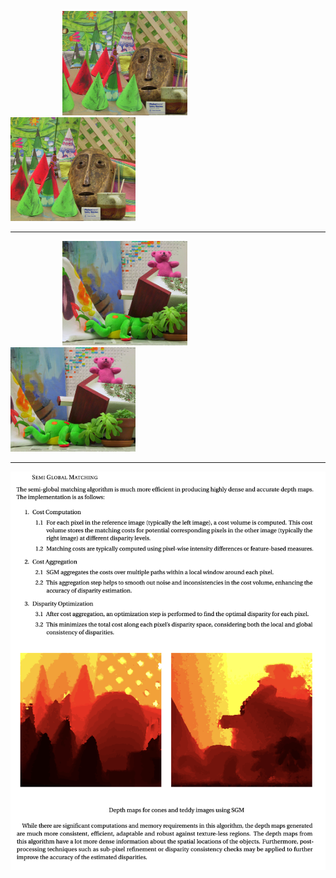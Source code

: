 &nbsp;&nbsp;&nbsp;&nbsp;&nbsp;&nbsp;&nbsp;&nbsp;&nbsp;&nbsp;&nbsp;&nbsp;&nbsp;&nbsp;&nbsp;&nbsp;&nbsp;&nbsp;&nbsp;&nbsp;
<img src="https://github.com/ykamoji/semi-global-matching-disparity/blob/main/img_refs/cones_1.png?raw=true" width="200"/>
&nbsp;&nbsp;&nbsp;&nbsp;&nbsp;&nbsp;&nbsp;&nbsp;&nbsp;&nbsp;&nbsp;&nbsp;&nbsp;&nbsp;&nbsp;&nbsp;&nbsp;&nbsp;&nbsp;&nbsp;
&nbsp;&nbsp;&nbsp;&nbsp;&nbsp;&nbsp;&nbsp;&nbsp;&nbsp;&nbsp;&nbsp;&nbsp;&nbsp;&nbsp;&nbsp;&nbsp;&nbsp;&nbsp;&nbsp;&nbsp;
<img src="https://github.com/ykamoji/semi-global-matching-disparity/blob/main/img_refs/cones_2.png?raw=true" width="200"/>

<hr/>

&nbsp;&nbsp;&nbsp;&nbsp;&nbsp;&nbsp;&nbsp;&nbsp;&nbsp;&nbsp;&nbsp;&nbsp;&nbsp;&nbsp;&nbsp;&nbsp;&nbsp;&nbsp;&nbsp;&nbsp;
<img src="https://github.com/ykamoji/semi-global-matching-disparity/blob/main/img_refs/teddy_1.png?raw=true" width="200"/>
&nbsp;&nbsp;&nbsp;&nbsp;&nbsp;&nbsp;&nbsp;&nbsp;&nbsp;&nbsp;&nbsp;&nbsp;&nbsp;&nbsp;&nbsp;&nbsp;&nbsp;&nbsp;&nbsp;&nbsp;
&nbsp;&nbsp;&nbsp;&nbsp;&nbsp;&nbsp;&nbsp;&nbsp;&nbsp;&nbsp;&nbsp;&nbsp;&nbsp;&nbsp;&nbsp;&nbsp;&nbsp;&nbsp;&nbsp;&nbsp;
<img src="https://github.com/ykamoji/semi-global-matching-disparity/blob/main/img_refs/teddy_2.png?raw=true" width="200"/>

<hr/>

![Semi Global](https://github.com/ykamoji/semi-global-matching-disparity/blob/main/img_refs/semi_global.png?raw=true)